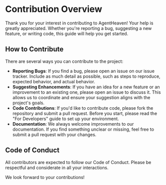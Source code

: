 
# Contribution Overview

Thank you for your interest in contributing to AgentHeaven! Your help is greatly appreciated. Whether you're reporting a bug, suggesting a new feature, or writing code, this guide will help you get started.

## How to Contribute

There are several ways you can contribute to the project:

-   **Reporting Bugs**: If you find a bug, please open an issue on our issue tracker. Include as much detail as possible, such as steps to reproduce, expected behavior, and actual behavior.
-   **Suggesting Enhancements**: If you have an idea for a new feature or an improvement to an existing one, please open an issue to discuss it. This allows us to coordinate and ensure your suggestion aligns with the project's goals.
-   **Code Contributions**: If you'd like to contribute code, please fork the repository and submit a pull request. Before you start, please read the "For Developers" guide to set up your environment.
-   **Documentation**: We always welcome improvements to our documentation. If you find something unclear or missing, feel free to submit a pull request with your changes.

## Code of Conduct

All contributors are expected to follow our Code of Conduct. Please be respectful and considerate in all your interactions.

We look forward to your contributions!
